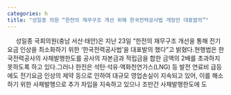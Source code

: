 ```yaml
---
categories: h
title: "성일종 의원 “한전의 재무구조 개선 위해 한국전력공사법 개정안 대표발의”"
---
```

&nbsp;&nbsp;&nbsp;&nbsp; 성일종 국회의원(충남 서산·태안)은 지난 23일 “한전의 재무구조 개선을 통해 전기요금 인상을 최소화하기 위한 ‘한국전력공사법’을 대표발의 했다”고 밝혔다.현행법은 한국전력공사의 사채발행한도를 공사의 자본금과 적립금을 합한 금액의 2배를 초과하지 못하도록 하고 있다.그러나 한전은 석탄·석유·액화천연가스(LNG) 등 발전 연료비 급등에도 전기요금 인상의 제약 등으로 인하여 대규모 영업손실이 지속되고 있어, 이를 해소하기 위한 사채발행으로 추가 차입을 지속하고 있으나 조만간 사채발행한도에 도